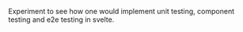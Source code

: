 Experiment to see how one would implement unit testing, component testing and e2e testing in svelte.
